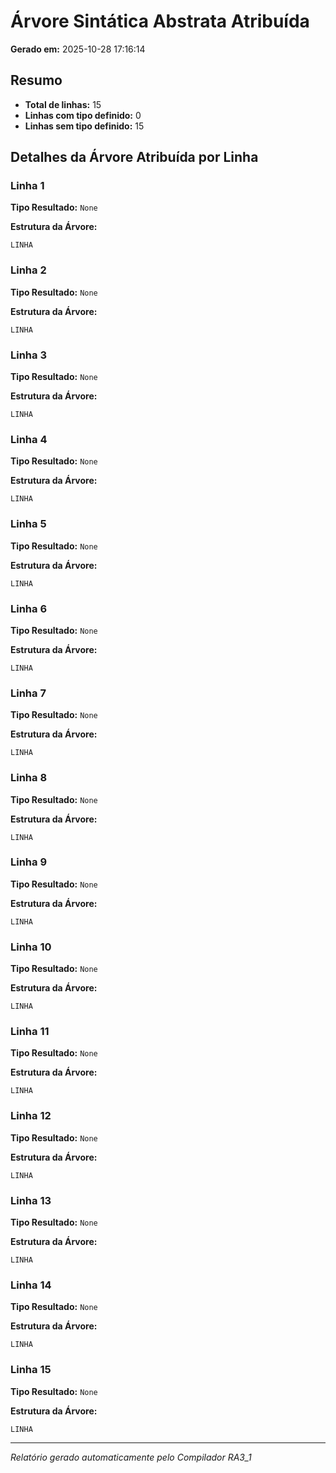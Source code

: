 # Árvore Sintática Abstrata Atribuída

**Gerado em:** 2025-10-28 17:16:14

## Resumo

- **Total de linhas:** 15
- **Linhas com tipo definido:** 0
- **Linhas sem tipo definido:** 15

## Detalhes da Árvore Atribuída por Linha

### Linha 1

**Tipo Resultado:** `None`

**Estrutura da Árvore:**

```
LINHA
```

### Linha 2

**Tipo Resultado:** `None`

**Estrutura da Árvore:**

```
LINHA
```

### Linha 3

**Tipo Resultado:** `None`

**Estrutura da Árvore:**

```
LINHA
```

### Linha 4

**Tipo Resultado:** `None`

**Estrutura da Árvore:**

```
LINHA
```

### Linha 5

**Tipo Resultado:** `None`

**Estrutura da Árvore:**

```
LINHA
```

### Linha 6

**Tipo Resultado:** `None`

**Estrutura da Árvore:**

```
LINHA
```

### Linha 7

**Tipo Resultado:** `None`

**Estrutura da Árvore:**

```
LINHA
```

### Linha 8

**Tipo Resultado:** `None`

**Estrutura da Árvore:**

```
LINHA
```

### Linha 9

**Tipo Resultado:** `None`

**Estrutura da Árvore:**

```
LINHA
```

### Linha 10

**Tipo Resultado:** `None`

**Estrutura da Árvore:**

```
LINHA
```

### Linha 11

**Tipo Resultado:** `None`

**Estrutura da Árvore:**

```
LINHA
```

### Linha 12

**Tipo Resultado:** `None`

**Estrutura da Árvore:**

```
LINHA
```

### Linha 13

**Tipo Resultado:** `None`

**Estrutura da Árvore:**

```
LINHA
```

### Linha 14

**Tipo Resultado:** `None`

**Estrutura da Árvore:**

```
LINHA
```

### Linha 15

**Tipo Resultado:** `None`

**Estrutura da Árvore:**

```
LINHA
```


---
*Relatório gerado automaticamente pelo Compilador RA3_1*
